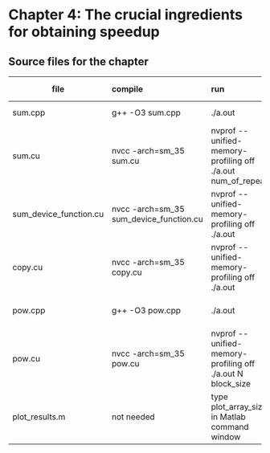 # Chapter 4: The crucial ingredients for obtaining speedup

## Source files for the chapter


| file   |      compile      |  run | what to learn |
|----------|:-------------|:----------------|:----------------|
| sum.cpp |  g++ -O3 sum.cpp | ./a.out | Timing C++ code |
| sum.cu |  nvcc -arch=sm_35 sum.cu | nvprof --unified-memory-profiling off ./a.out num_of_repeats| Timing CUDA code using nvprof|
| sum_device_function.cu |  nvcc -arch=sm_35 sum_device_function.cu | nvprof --unified-memory-profiling off ./a.out | How to write a device function?|
| copy.cu |  nvcc -arch=sm_35 copy.cu | nvprof --unified-memory-profiling off ./a.out | Theoretical and effective memory bandwidths|
| pow.cpp |  g++ -O3 pow.cpp | ./a.out | pow() function in C++ |
| pow.cu |  nvcc -arch=sm_35 pow.cu | nvprof --unified-memory-profiling off ./a.out N block_size| pow() function in CUDA |
| plot_results.m |  not needed | type plot_array_size in Matlab command window | How to choose a good block size? |

